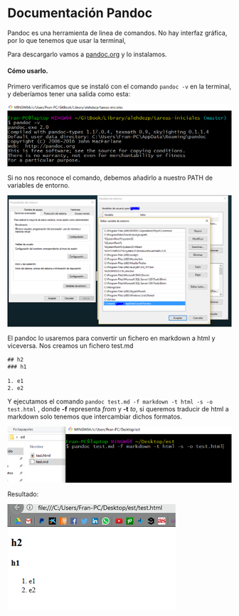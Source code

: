 Documentación Pandoc
==
Pandoc es una herramienta de linea de comandos. No hay interfaz gráfica, por lo que tenemos que usar la terminal,

Para descargarlo vamos a [pandoc.org](https://github.com/jgm/pandoc/releases/tag/1.19.2.1) y lo instalamos.

#### Cómo usarlo.

Primero verificamos que se instaló con el comando `pandoc -v` en la terminal, y deberíamos tener una salida como esta:

![pandoc verify](imgs/pandoc2.png)

Si no nos reconoce el comando, debemos añadirlo a nuestro PATH de variables de entorno.

![pandoc verify](imgs/pandoc1.png)

El pandoc lo usaremos para convertir un fichero en markdown a html y viceversa.
Nos creamos un fichero test.md
~~~
## h2
### h1

1. e1
2. e2
~~~

Y ejecutamos el comando `pandoc test.md -f markdown -t html -s -o test.html` , donde **-f** representa *from* y **-t** *to*,
si queremos traducir de html a markdown solo tenemos que intercambiar dichos formatos.

![pandoc convert](imgs/pandoc3.png)

Resultado:

![pandoc convert](imgs/pandoc4.png)
